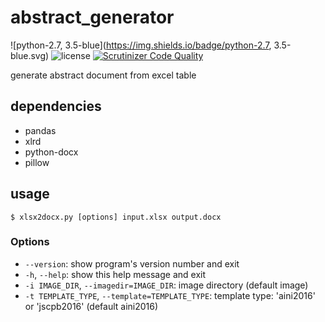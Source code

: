 # abstract_generator
![python-2.7, 3.5-blue](https://img.shields.io/badge/python-2.7, 3.5-blue.svg)
![license](https://img.shields.io/badge/license-apache-blue.svg)
[![Scrutinizer Code Quality](https://scrutinizer-ci.com/g/DaisukeMiyamoto/abstract_generator/badges/quality-score.png?b=master)](https://scrutinizer-ci.com/g/DaisukeMiyamoto/abstract_generator/?branch=master)

generate abstract document from excel table

## dependencies
- pandas
- xlrd
- python-docx
- pillow

## usage
```
$ xlsx2docx.py [options] input.xlsx output.docx
```

### Options
- `--version`: show program's version number and exit
- `-h`, `--help`: show this help message and exit
- `-i IMAGE_DIR`, `--imagedir=IMAGE_DIR`: image directory (default image)
- `-t TEMPLATE_TYPE`, `--template=TEMPLATE_TYPE`: template type: 'aini2016' or 'jscpb2016' (default aini2016)
